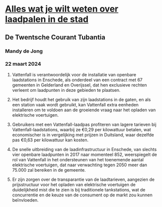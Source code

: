 # [Alles wat je wilt weten over laadpalen in de stad](https://advance.lexis.com/api/document?collection=news&id=urn:contentItem:6BM2-D831-DYRY-X110-00000-00&context=1519360)
## De Twentsche Courant Tubantia
### Mandy de Jong
### 22 maart 2024

1. Vattenfall is verantwoordelijk voor de installatie van openbare laadstations in Enschede, als onderdeel van een contract met 67 gemeenten in Gelderland en Overijssel, dat hen exclusieve rechten verleent om laadpunten in deze gebieden te plaatsen.

2. Het bedrijf houdt het gebruik van zijn laadstations in de gaten, en als een station vaak wordt gebruikt, kan Vattenfall extra eenheden installeren om te voldoen aan de groeiende vraag naar het opladen van elektrische voertuigen.

3. Gebruikers met een Vattenfall-laadpas profiteren van lagere tarieven bij Vattenfall-laadstations, waarbij ze €0,29 per kilowattuur betalen, wat economischer is in vergelijking met prijzen in Duitsland, waar dezelfde pas €0,63 per kilowattuur kan kosten.

4. De snelle uitbreiding van de laadinfrastructuur in Enschede, van slechts vier openbare laadpunten in 2017 naar momenteel 852, weerspiegelt de rol van Vattenfall in het ondersteunen van het toenemende aantal elektrische voertuigen, dat naar verwachting tegen 2050 meer dan 75.000 zal bereiken in de gemeente.

5. Er zijn zorgen over de transparantie van de laadtarieven, aangezien de prijsstructuur voor het opladen van elektrische voertuigen de duidelijkheid mist die te zien is bij traditionele tankstations, wat de concurrentie en de keuze van de consument op de markt zou kunnen beïnvloeden.